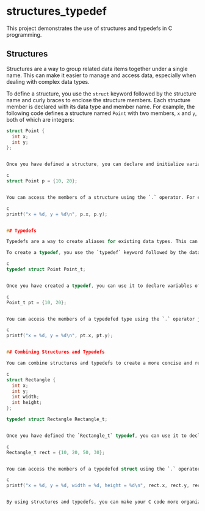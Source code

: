 # structures_typedef

This project demonstrates the use of structures and typedefs in C programming.

## Structures

Structures are a way to group related data items together under a single name. This can make it easier to manage and access data, especially when dealing with complex data types.

To define a structure, you use the `struct` keyword followed by the structure name and curly braces to enclose the structure members. Each structure member is declared with its data type and member name. For example, the following code defines a structure named `Point` with two members, `x` and `y`, both of which are integers:

```c
struct Point {
  int x;
  int y;
};


Once you have defined a structure, you can declare and initialize variables of that type. For example, the following code declares a variable named `p` of type `Point` and initializes its `x` and `y` members:

c
struct Point p = {10, 20};


You can access the members of a structure using the `.` operator. For example, the following code prints the values of the `x` and `y` members of the `p` struct:

c
printf("x = %d, y = %d\n", p.x, p.y);


## Typedefs

Typedefs are a way to create aliases for existing data types. This can make your code more readable and easier to maintain, especially when dealing with long or complex data types.

To create a typedef, you use the `typedef` keyword followed by the data type you want to create an alias for, the new type name, and a semicolon. For example, the following code creates a typedef named `Point_t` for the `struct Point` type:

c
typedef struct Point Point_t;


Once you have created a typedef, you can use it to declare variables of that type. For example, the following code declares a variable named `pt` of type `Point_t` and initializes its `x` and `y` members:

c
Point_t pt = {10, 20};


You can access the members of a typedefed type using the `.` operator just like you would with a regular struct. For example, the following code prints the values of the `x` and `y` members of the `pt` variable:

c
printf("x = %d, y = %d\n", pt.x, pt.y);


## Combining Structures and Typedefs

You can combine structures and typedefs to create a more concise and readable way to define and use complex data types. For example, the following code defines a structure named `Rectangle` with four members, `x`, `y`, `width`, and `height`, and then creates a typedef named `Rectangle_t` for the `struct Rectangle` type:

c
struct Rectangle {
  int x;
  int y;
  int width;
  int height;
};

typedef struct Rectangle Rectangle_t;


Once you have defined the `Rectangle_t` typedef, you can use it to declare and initialize variables of type `Rectangle_t`. For example, the following code declares a variable named `rect` of type `Rectangle_t` and initializes its `x`, `y`, `width`, and `height` members:

c
Rectangle_t rect = {10, 20, 50, 30};


You can access the members of a typedefed struct using the `.` operator just like you would with a regular struct. For example, the following code prints the values of the `x`, `y`, `width`, and `height` members of the `rect` variable:

c
printf("x = %d, y = %d, width = %d, height = %d\n", rect.x, rect.y, rect.width, rect.height);


By using structures and typedefs, you can make your C code more organized, readable, and easier to maintain, especially when dealing with complex data types.
